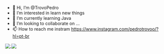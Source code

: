 - 👋 Hi, I’m @TrovoPedro
- 👀 I’m interested in learn new things
- 🌱 I’m currently learning Java
- 💞️ I’m looking to collaborate on ...
- 📫 How to reach me instram https://www.instagram.com/pedrotrovoo/?hl=pt-br

<!---
TrovoPedro/TrovoPedro is a ✨ special ✨ repository because its `README.md` (this file) appears on your GitHub profile.
You can click the Preview link to take a look at your changes.
--->
<a href="https://github.com/anuraghazra/github-readme-stats%22%3E">
  <img align="center" src="https://github-readme-stats.vercel.app/api?username=TrovoPedro&show_icons=true&theme=radical" />
</a>
<a href="https://github.com/anuraghazra/convoychat%22%3E">
  <img align="center" src="https://github-readme-stats.vercel.app/api/top-langs/?username=TrovoPedro&layout=compact&theme=radical" />
</a>

